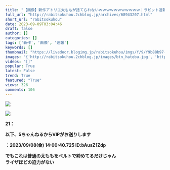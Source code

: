 ```yaml
---
title: "【画像】新作アトリエ太ももが捨てられないｗｗｗｗｗｗｗｗｗｗｗ｜ラビット速報"
full_url: "http://rabitsokuhou.2chblog.jp/archives/68943207.html"
short_url: "rabitsokuhou"
date: 2023-09-09T03:04:46
draft: false
author: []
categories: []
tags: ['新作', '画像', '速報']
keywords: []
thumbnail: "https://livedoor.blogimg.jp/rabitsokuhou/imgs/f/9/f9b88b97-s.jpg"
images: "{'http://rabitsokuhou.2chblog.jp/images/btn_hatebu.jpg', 'https://livedoor.blogimg.jp/rabitsokuhou/imgs/f/9/f9b88b97-s.jpg', 'http://ecx.images-amazon.com/images/I/41kF5RUi19L._CR23,1,222,498_.jpg', 'http://ecx.images-amazon.com/images/I/61IEmyXdMuL._CR265,0,223,301_.jpg', 'http://ecx.images-amazon.com/images/I/31N%2B8rFz37L._CR57,14,224,463_.jpg', 'http://ecx.images-amazon.com/images/I/41FMWk5J%2BPL._CR85,6,223,494_.jpg', 'http://rranking15.ziyu.net/rranking.gif', 'http://ecx.images-amazon.com/images/I/41doZSQ8M1L._AA400_CR88,30,220,342_.jpg', 'http://img.shinobi.jp/tadaima/fj.gif', 'https://chart.apis.google.com/chart?cht=qr&chs=123x123&chl=https%3A%2F%2Fliff.line.me%2F1657679387-Z6rjWg3z%3Fn%3D%252Fblog%252F4687508&chld=M', 'http://x7.ootugomori.com/bin/ll?116020200', 'http://rabitsokuhou.2chblog.jp/images/btn_tweet.jpg', 'https://t.blog.livedoor.jp/u.gif', 'http://clicktrack2.ziyu.net/nojs.php?id=elly0524', 'http://ecx.images-amazon.com/images/I/61ftii2TInL._SX223_SX223_.jpg', 'http://pranking6.ziyu.net/img.php?elly0524', 'http://ecx.images-amazon.com/images/I/41pXdVAYjCL.jpg', 'http://ecx.images-amazon.com/images/I/41K48OxeQUL._CR1,0,223,500_.jpg', 'http://b.st-hatena.com/images/entry-button/button-only.gif', 'http://ecx.images-amazon.com/images/I/31rhU2rn24L._CR17,11,223,486_.jpg', 'http://www.linkwithin.com/pixel.png'}"
videos: "[]"
popular: True
latest: False
trend: True
featured: "True"
views: 326
comments: 106
---
```


![](https://livedoor.blogimg.jp/rabitsokuhou/imgs/f/9/f9b88b97-s.jpg)

![]([])

<b> <p>21：<p>以下、5ちゃんねるからVIPがお送りします</p>：2023/09/08(金) 14:00:40.725 ID:bAusZ1Zdp</p><p><p>でもこれは普通の太ももをベルトで締めてるだけじゃん <br> ライザほどの迫力がない</p></p> </b>